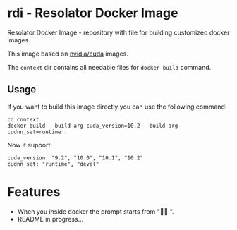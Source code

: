 # rdi - Resolator Docker Image
Resolator Docker Image - repository with file for building customized docker 
images.

This image based on [nvidia/cuda](https://gitlab.com/nvidia/container-images/cuda/-/tree/master/dist/ubuntu18.04) images.

The `context` dir contains all needable files for `docker build` command.


## Usage
If you want to build this image directly you can use the following command:
```shell script
cd context
docker build --build-arg cuda_version=10.2 --build-arg cudnn_set=runtime .
```

Now it support:
```shell script
cuda_version: "9.2", "10.0", "10.1", "10.2"
cudnn_set: "runtime", "devel"
```

# Features
- When you inside docker the prompt starts from "🐳:whale: ".
- README in progress...
